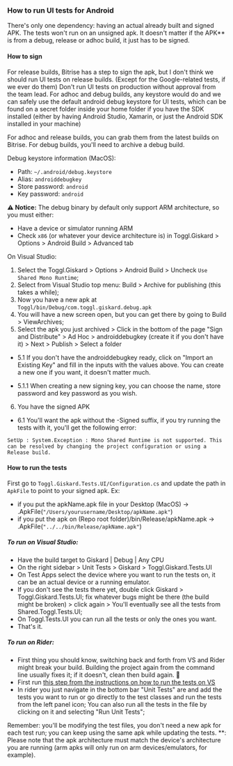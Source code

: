 ### How to run UI tests for Android

There's only one dependency: having an actual already built and signed APK. The tests won't run on an unsigned apk.
It doesn't matter if the APK** is from a debug, release or adhoc build, it just has to be signed.

#### How to sign
For release builds, Bitrise has a step to sign the apk, but I don't think we should run UI tests on release builds. (Except for the Google-related tests, if we ever do them)
Don't run UI tests on production without approval from the team lead.
For adhoc and debug builds, any keystore would do and we can safely use the default android debug keystore for UI tests, which can be found on a secret folder inside your home folder if you have the SDK installed (either by having Android Studio, Xamarin, or just the Android SDK installed in your machine)

For adhoc and release builds, you can grab them from the latest builds on Bitrise.
For debug builds, you'll need to archive a debug build.

Debug keystore information (MacOS):
- Path: `~/.android/debug.keystore`
- Alias: `androiddebugkey`
- Store password: `android`
- Key password: `android`

**⚠ Notice:** The debug binary by default only support ARM architecture, so you must either:

- Have a device or simulator running ARM
- Check `x86` (or whatever your device architecture is) in Toggl.Giskard > Options > Android Build > Advanced tab

On Visual Studio:
1. Select the Toggl.Giskard > Options > Android Build > Uncheck `Use Shared Mono Runtime`; 
2. Select from Visual Studio top menu: Build > Archive for publishing (this takes a while);
3. Now you have a new apk at `Toggl/bin/Debug/com.toggl.giskard.debug.apk`
4. You will have a new screen open, but you can get there by going to Build > ViewArchives;
5. Select the apk you just archived > Click in the bottom of the page "Sign and Distribute" > Ad Hoc > androiddebugkey (create it if you don't have it) > Next > Publish > Select a folder

- 5.1 If you don't have the androiddebugkey ready, click on "Import an Existing Key" and fill in the inputs with the values above. You can create a new one if you want, it doesn't matter much.

- 5.1.1 When creating a new signing key, you can choose the name, store password and key password as you wish. 

6. You have the signed APK

- 6.1 You'll want the apk without the -Signed suffix, if you try running the tests with it, you'll get the following error:
```
SetUp : System.Exception : Mono Shared Runtime is not supported. This can be resolved by changing the project configuration or using a Release build.
```

#### How to run the tests
First go to `Toggl.Giskard.Tests.UI/Configuration.cs` and update the path in `ApkFile` to point to your signed apk.
Ex: 
- if you put the apkName.apk file in your Desktop (MacOS) -> .ApkFile(`"/Users/yourusername/Desktop/apkName.apk"`)
- if you put the apk on (Repo root folder)/bin/Release/apkName.apk -> .ApkFile(`"../../bin/Release/apkName.apk"`)

##### To run on Visual Studio:
- Have the build target to Giskard | Debug | Any CPU
- On the right sidebar > Unit Tests > Giskard > Toggl.Giskard.Tests.UI
- On Test Apps select the device where you want to run the tests on, it can be an actual device or a running emulator.
- <a name="makingUITestsAppear"></a>If you don't see the tests there yet, double click Giskard > Toggl.Giskard.Tests.UI; fix whatever bugs might be there (the build might be broken) > click again > You'll eventually see all the tests from Shared.Toggl.Tests.UI;
- On Toggl.Tests.UI you can run all the tests or only the ones you want.
- That's it. 

##### To run on Rider:
- First thing you should know, switching back and forth from VS and Rider might break your build. Building the project again from the command line usually fixes it; if it doesn't, clean then build again. :see_no_evil:
- First run [this step from the instructions on how to run the tests on VS](#makingUITestsAppear)
- In rider you just navigate in the bottom bar "Unit Tests" are and add the tests you want to run or go directly to the test classes and run the tests from the left panel icon; You can also run all the tests in the file by clicking on it and selecting "Run Unit Tests";

Remember: you'll be modifying the test files, you don't need a new apk for each test run; you can keep using the same apk while updating the tests.
**: Please note that the apk architecture must match the device's architecture you are running (arm apks will only run on arm devices/emulators, for example).
